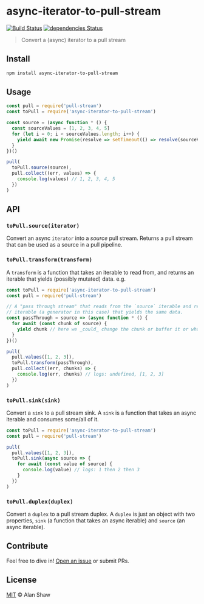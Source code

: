 # async-iterator-to-pull-stream

[![Build Status](https://travis-ci.org/alanshaw/async-iterator-to-pull-stream.svg?branch=master)](https://travis-ci.org/alanshaw/async-iterator-to-pull-stream) [![dependencies Status](https://david-dm.org/alanshaw/async-iterator-to-pull-stream/status.svg)](https://david-dm.org/alanshaw/async-iterator-to-pull-stream)

> Convert a (async) iterator to a pull stream

## Install

```sh
npm install async-iterator-to-pull-stream
```

## Usage

```js
const pull = require('pull-stream')
const toPull = require('async-iterator-to-pull-stream')

const source = (async function * () {
  const sourceValues = [1, 2, 3, 4, 5]
  for (let i = 0; i < sourceValues.length; i++) {
    yield await new Promise(resolve => setTimeout(() => resolve(sourceValues[i])))
  }
})()

pull(
  toPull.source(source),
  pull.collect((err, values) => {
    console.log(values) // 1, 2, 3, 4, 5
  })
)
```

## API

### `toPull.source(iterator)`

Convert an async `iterator` into a _source_ pull stream. Returns a pull stream that can be used as a source in a pull pipeline.

### `toPull.transform(transform)`

A `transform` is a function that takes an iterable to read from, and returns an iterable that yields (possibly mutated) data. e.g.

```js
const toPull = require('async-iterator-to-pull-stream')
const pull = require('pull-stream')

// A "pass through stream" that reads from the `source` iterable and returns an
// iterable (a generator in this case) that yields the same data.
const passThrough = source => (async function * () {
  for await (const chunk of source) {
    yield chunk // here we _could_ change the chunk or buffer it or whatever
  }
})()

pull(
  pull.values([1, 2, 3]),
  toPull.transform(passThrough),
  pull.collect((err, chunks) => {
    console.log(err, chunks) // logs: undefined, [1, 2, 3]
  })
)
```

### `toPull.sink(sink)`

Convert a `sink` to a pull stream sink. A `sink` is a function that takes an async iterable and consumes some/all of it.

```js
const toPull = require('async-iterator-to-pull-stream')
const pull = require('pull-stream')

pull(
  pull.values([1, 2, 3]),
  toPull.sink(async source => {
    for await (const value of source) {
      console.log(value) // logs: 1 then 2 then 3
    }
  })
)
```

### `toPull.duplex(duplex)`

Convert a `duplex` to a pull stream duplex. A `duplex` is just an object with two properties, `sink` (a function that takes an async iterable) and `source` (an async iterable).

## Contribute

Feel free to dive in! [Open an issue](https://github.com/alanshaw/async-iterator-to-pull-stream/issues/new) or submit PRs.

## License

[MIT](LICENSE) © Alan Shaw

